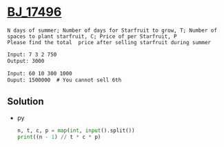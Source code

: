 # [BJ_17496](https://acmicpc.net/problem/17496)

```en
N days of summer; Number of days for Starfruit to grow, T; Number of spaces to plant starfruit, C; Price of per Starfruit, P
Please find the total  price after selling starfruit during summer
```

```txt
Input: 7 3 2 750
Output: 3000

Input: 60 10 300 1000
Ouput: 1500000  # You cannot sell 6th
```

## Solution

* py

  ```py
  n, t, c, p = map(int, input().split())
  print((n - 1) // t * c * p)
  ```

